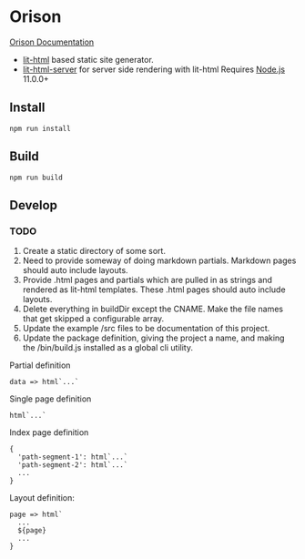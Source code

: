 # Orison

[Orison Documentation](https://orison.alexlockhart.me)

* [lit-html](https://github.com/Polymer/lit-html) based static site generator.
* [lit-html-server](https://github.com/popeindustries/lit-html-server) for server side rendering with lit-html
Requires [Node.js](https://nodejs.org/en/) 11.0.0+

## Install

`npm run install`

## Build

`npm run build`

## Develop

### TODO

1. Create a static directory of some sort.
1. Need to provide someway of doing markdown partials. Markdown pages should auto include layouts.
1. Provide .html pages and partials which are pulled in as strings and rendered as lit-html templates. These .html pages should auto include layouts.
1. Delete everything in buildDir except the CNAME. Make the file names that get skipped a configurable array.
1. Update the example /src files to be documentation of this project.
1. Update the package definition, giving the project a name, and making the /bin/build.js installed as a global cli utility.

Partial definition
```
data => html`...`
```

Single page definition
```
html`...`
```

Index page definition
```
{
  'path-segment-1': html`...`
  'path-segment-2': html`...`
  ...
}
```

Layout definition:
```
page => html`
  ...
  ${page}
  ...
}
```
